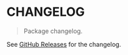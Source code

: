 # CHANGELOG

> Package changelog.

See [GitHub Releases](https://github.com/stdlib-js/stats-base-dnanmean/releases) for the changelog.